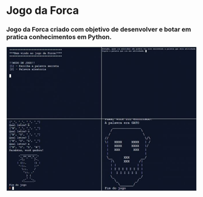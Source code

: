 # Jogo da Forca

### Jogo da Forca criado com objetivo de desenvolver e botar em pratica conhecimentos em Python.
![alt text](https://github.com/Vitorrrocha/Jogo-da-Forca/blob/master/tela.JPG?raw=true)

